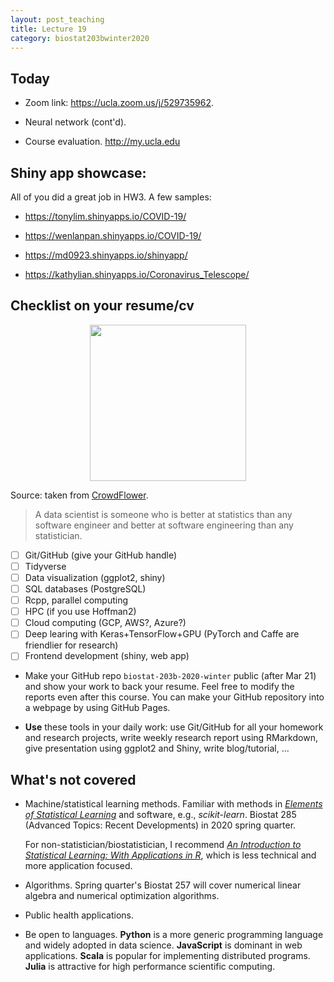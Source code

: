 ```yaml
---
layout: post_teaching
title: Lecture 19
category: biostat203bwinter2020
---
```


## Today

- Zoom link: <https://ucla.zoom.us/j/529735962>.

- Neural network (cont'd). 

- Course evaluation. <http://my.ucla.edu>

## Shiny app showcase:

All of you did a great job in HW3. A few samples:  

- <https://tonylim.shinyapps.io/COVID-19/>

- <https://wenlanpan.shinyapps.io/COVID-19/>

- <https://md0923.shinyapps.io/shinyapp/>

- <https://kathylian.shinyapps.io/Coronavirus_Telescope/>

## Checklist on your resume/cv

<p align="center">
<img src="https://ucla-biostat203b-2020winter.github.io/slides/15-nn/data_scientists.png" height="250">
</p>

Source: taken from [CrowdFlower](https://visit.figure-eight.com/rs/416-ZBE-142/images/CrowdFlower_DataScienceReport_2016.pdf).

> A data scientist is someone who is better at statistics than any software engineer and better at software engineering than any statistician.  

- [ ] Git/GitHub (give your GitHub handle)  
- [ ] Tidyverse   
- [ ] Data visualization (ggplot2, shiny)  
- [ ] SQL databases (PostgreSQL)  
- [ ] Rcpp, parallel computing  
- [ ] HPC (if you use Hoffman2) 
- [ ] Cloud computing (GCP, AWS?, Azure?)  
- [ ] Deep learing with Keras+TensorFlow+GPU (PyTorch and Caffe are friendlier for research)  
- [ ] Frontend development (shiny, web app)  

* Make your GitHub repo `biostat-203b-2020-winter` public (after Mar 21) and show your work to back your resume. Feel free to modify the reports even after this course. You can make your GitHub repository into a webpage by using GitHub Pages.    

* **Use** these tools in your daily work: use Git/GitHub for all your homework and research projects, write weekly research report using RMarkdown, give presentation using ggplot2 and Shiny, write blog/tutorial, ...


## What's not covered

- Machine/statistical learning methods. Familiar with methods in [_Elements of Statistical Learning_](https://web.stanford.edu/~hastie/ElemStatLearn/) and software, e.g., _scikit-learn_. Biostat 285 (Advanced Topics: Recent Developments) in 2020 spring quarter.  

  For non-statistician/biostatistician, I recommend [_An Introduction to Statistical Learning: With Applications in R_](https://ucla.on.worldcat.org/external-search?queryString=An%20Introduction%20to%20Statistical%20Learning#/oclc/852254203), which is less technical and more application focused.  

- Algorithms. Spring quarter's Biostat 257 will cover numerical linear algebra and numerical optimization algorithms. 

- Public health applications.

- Be open to languages. **Python** is a more generic programming language and widely adopted in data science. **JavaScript** is dominant in web applications. **Scala** is popular for implementing distributed programs. **Julia** is attractive for high performance scientific computing.

